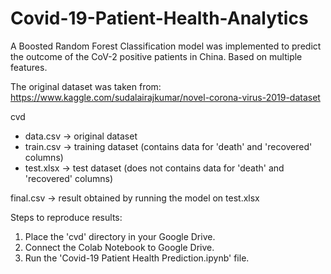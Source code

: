 # Covid-19-Patient-Health-Analytics
A Boosted Random Forest Classification model was implemented to predict the outcome of the CoV-2 positive patients in China. Based on multiple features.

The original dataset was taken from: https://www.kaggle.com/sudalairajkumar/novel-corona-virus-2019-dataset

cvd
  + data.csv -> original dataset
  + train.csv -> training dataset (contains data for 'death' and 'recovered' columns)
  + test.xlsx -> test dataset (does not contains data for 'death' and 'recovered' columns)

final.csv -> result obtained by running the model on test.xlsx

Steps to reproduce results:

1) Place the 'cvd' directory in your Google Drive.
2) Connect the Colab Notebook to Google Drive.
3) Run the 'Covid-19 Patient Health Prediction.ipynb' file.
